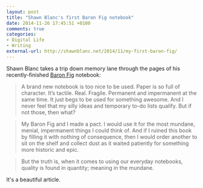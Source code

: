 ```yaml
---
layout: post
title: "Shawn Blanc's first Baron Fig notebook"
date: 2014-11-26 17:45:51 +0100
comments: true
categories: 
- Digital Life
- Writing
external-url: http://shawnblanc.net/2014/11/my-first-baron-fig/
---
```


Shawn Blanc takes a trip down memory lane through the pages of his recently-finished [Baron Fig](http://www.baronfig.com) notebook:

> A brand new notebook is too nice to be used. Paper is so full of character. It’s tactile. Real. Fragile. Permanent and impermanent at the same time. It just begs to be used for something awesome. And I never feel that my silly ideas and temporary to-do lists qualify. But if not those, then what?

> My Baron Fig and I made a pact. I would use it for the most mundane, menial, impermanent things I could think of. And if I ruined this book by filling it with nothing of consequence, then I would order another to sit on the shelf and collect dust as it waited patiently for something more historic and epic.

> But the truth is, when it comes to using our everyday notebooks, quality is found in quantity; meaning in the mundane.

It's a beautiful article.